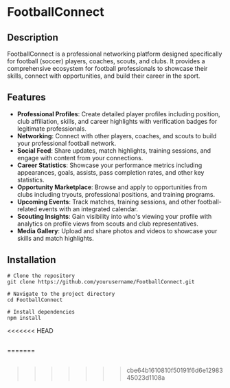 # FootballConnect

## Description
FootballConnect is a professional networking platform designed specifically for football (soccer) players, coaches, scouts, and clubs. It provides a comprehensive ecosystem for football professionals to showcase their skills, connect with opportunities, and build their career in the sport.

## Features
- **Professional Profiles**: Create detailed player profiles including position, club affiliation, skills, and career highlights with verification badges for legitimate professionals.
- **Networking**: Connect with other players, coaches, and scouts to build your professional football network.
- **Social Feed**: Share updates, match highlights, training sessions, and engage with content from your connections.
- **Career Statistics**: Showcase your performance metrics including appearances, goals, assists, pass completion rates, and other key statistics.
- **Opportunity Marketplace**: Browse and apply to opportunities from clubs including tryouts, professional positions, and training programs.
- **Upcoming Events**: Track matches, training sessions, and other football-related events with an integrated calendar.
- **Scouting Insights**: Gain visibility into who's viewing your profile with analytics on profile views from scouts and club representatives.
- **Media Gallery**: Upload and share photos and videos to showcase your skills and match highlights.

## Installation
```
# Clone the repository
git clone https://github.com/yourusername/FootballConnect.git

# Navigate to the project directory
cd FootballConnect

# Install dependencies
npm install
```

<<<<<<< HEAD
##
=======
##
>>>>>>> cbe64b1610810f50191f6d6e1298345023d1108a
